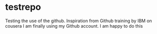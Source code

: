 # testrepo
Testing the use of the github. Inspiration from Github training by IBM on cousera
I am finally using my Github account. I am happy to do this
